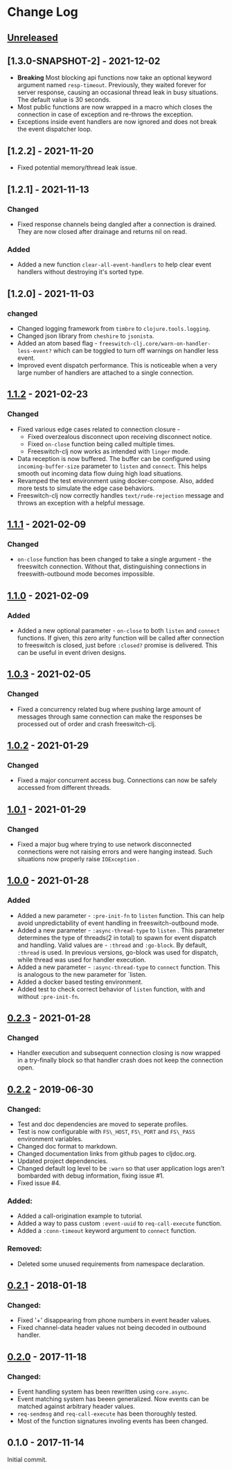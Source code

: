 # Change Log

## [Unreleased]

## [1.3.0-SNAPSHOT-2] - 2021-12-02
- **Breaking** Most blocking api functions now take an optional keyword argument
  named `resp-timeout`. Previously, they waited forever for server response, causing
  an occasional thread leak in busy situations. The default value is 30 seconds.
- Most public functions are now wrapped in a macro which closes the connection in case
  of exception and re-throws the exception.
- Exceptions inside event handlers are now ignored and does not break the event dispatcher
  loop.

## [1.2.2] - 2021-11-20
- Fixed potential memory/thread leak issue.

## [1.2.1] - 2021-11-13
### Changed
- Fixed response channels being dangled after a connection is drained.
  They are now closed after drainage and returns nil on read.
### Added
- Added a new function `clear-all-event-handlers`
  to help clear event handlers without destroying it's sorted type.

## [1.2.0] - 2021-11-03
### changed
- Changed logging framework from `timbre` to `clojure.tools.logging`.
- Changed json library from `cheshire` to `jsonista`.
- Added an atom based flag - `freeswitch-clj.core/warn-on-handler-less-event?`
  which can be toggled to turn off warnings on handler less event.
- Improved event dispatch performance. This is noticeable when
  a very large number of handlers are attached to a single connection.

## [1.1.2] - 2021-02-23
### Changed
- Fixed various edge cases related to connection closure -
  - Fixed overzealous disconnect upon receiving disconnect notice.
  - Fixed `on-close` function being called multiple times.
  - Freeswitch-clj now works as intended with `linger` mode.
- Data reception is now buffered. The buffer can be configured
  using `incoming-buffer-size` parameter to `listen` and `connect`.
  This helps smooth out incoming data flow duing high load situations.
- Revamped the test environment using docker-compose. Also, added more
  tests to simulate the edge case behaviors.
- Freeswitch-clj now correctly handles `text/rude-rejection` message
  and throws an exception with a helpful message.

## [1.1.1] - 2021-02-09
### Changed
- `on-close` function has been changed to take a single argument -
   the freeswitch connection. Without that, distinguishing connections
   in freeswith-outbound mode becomes impossible.

## [1.1.0] - 2021-02-09
### Added
- Added a new optional parameter - `on-close` to both `listen` and
  `connect` functions. If given, this zero arity function will be
  called after connection to freeswitch is closed, just before
  `:closed?` promise is delivered. This can be useful in event driven
  designs.

## [1.0.3] - 2021-02-05
### Changed
- Fixed a concurrency related bug where pushing large amount of
  messages through same connection can make the responses be
  processed out of order and crash freeswitch-clj.

## [1.0.2] - 2021-01-29
### Changed
- Fixed a major concurrent access bug. Connections can now
  be safely accessed from different threads.

## [1.0.1] - 2021-01-29
### Changed
- Fixed a major bug where trying to use network disconnected
  connections were not raising errors and were hanging instead.
  Such situations now properly raise `IOException` .

## [1.0.0] - 2021-01-28

### Added
- Added a new parameter - `:pre-init-fn` to `listen` function.
  This can help avoid unpredictability of event handling in
  freeswitch-outbound mode.
- Added a new parameter - `:async-thread-type` to `listen` .
  This parameter determines the type of threads(2 in total) to
  spawn for event dispatch and handling. Valid values are -
  `:thread` and `:go-block`. By default, `:thread` is used.
  In previous versions, go-block was used for dispatch, while
  thread was used for handler execution.
- Added a new parameter - `:async-thread-type` to `connect`
  function. This is analogous to the new parameter for `listen.
- Added a docker based testing environment.
- Added test to check correct behavior of `listen` function,
  with and without `:pre-init-fn`.

## [0.2.3] - 2021-01-28

### Changed
- Handler execution and subsequent connection closing is now wrapped in a
  try-finally block so that handler crash does not keep the connection open.


## [0.2.2] - 2019-06-30

### Changed:
- Test and doc dependencies are moved to seperate profiles.
- Test is now configurable with `FS\_HOST`, `FS\_PORT` and `FS\_PASS` environment variables.
- Changed doc format to markdown.
- Changed documentation links from github pages to cljdoc.org.
- Updated project dependencies.
- Changed default log level to be `:warn` so that user application logs aren't bombarded with debug information,
  fixing issue #1.
- Fixed issue #4.

### Added:
- Added a call-origination example to tutorial.
- Added a way to pass custom `:event-uuid` to `req-call-execute` function.
- Added a `:conn-timeout` keyword argument to `connect` function.

### Removed:
- Deleted some unused requirements from namespace declaration.

## [0.2.1] - 2018-01-18

### Changed:

- Fixed '+' disappearing from phone numbers in event header values.
- Fixed channel-data header values not being decoded in outbound handler.

## [0.2.0] - 2017-11-18

### Changed:

- Event handling system has been rewritten using `core.async`.
- Event matching system has beeen generalized. Now events can be matched against arbitrary header values.
- `req-sendmsg` and `req-call-execute` has been thoroughly tested.
- Most of the function signatures involing events has been changed.

## 0.1.0 - 2017-11-14

Initial commit.

[1.1.2]: https://github.com/titonbarua/freeswitch-clj/compare/v1.1.1...v1.1.2
[1.1.1]: https://github.com/titonbarua/freeswitch-clj/compare/v1.1.0...v1.1.1
[1.1.0]: https://github.com/titonbarua/freeswitch-clj/compare/v1.0.3...v1.1.0
[1.0.3]: https://github.com/titonbarua/freeswitch-clj/compare/v1.0.2...v1.0.3
[1.0.2]: https://github.com/titonbarua/freeswitch-clj/compare/v1.0.1...v1.0.2
[1.0.1]: https://github.com/titonbarua/freeswitch-clj/compare/v1.0.0...v1.0.1
[1.0.0]: https://github.com/titonbarua/freeswitch-clj/compare/v0.2.3...v1.0.0
[0.2.3]: https://github.com/titonbarua/freeswitch-clj/compare/v0.2.2...v0.2.3
[0.2.2]: https://github.com/titonbarua/freeswitch-clj/compare/v0.2.1...v0.2.2
[0.2.1]: https://github.com/titonbarua/freeswitch-clj/compare/v0.2.0...v0.2.1
[0.2.0]: https://github.com/titonbarua/freeswitch-clj/compare/v0.1.0...v0.2.0
[unreleased]: https://github.com/titonbarua/freeswitch-clj/compare/v0.1.0...HEAD

